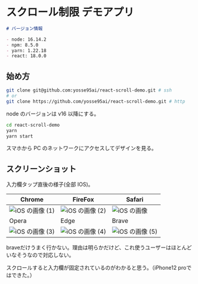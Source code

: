 # スクロール制限 デモアプリ

```md
# バージョン情報

- node: 16.14.2
- npm: 8.5.0
- yarn: 1.22.18
- react: 18.0.0
```

## 始め方

```bash
git clone git@github.com:yosse95ai/react-scroll-demo.git # ssh
# or
git clone https://github.com/yosse95ai/react-scroll-demo.git # http
```

node のバージョンは v16 以降にする。

```bash
cd react-scroll-demo
yarn
yarn start
```

スマホから PC のネットワークにアクセスしてデザインを見る。

## スクリーンショット

入力欄タップ直後の様子(全部 IOS)。

| Chrome | FireFox | Safari |
| ------ | ------- | ------ |
|![iOS の画像 (1)](https://user-images.githubusercontent.com/51770462/164969862-b6c4f828-e4cf-4ee3-a9ea-07cbf50f7fe5.png)|![iOS の画像 (2)](https://user-images.githubusercontent.com/51770462/164969880-19ea4b7f-e112-4f5e-acfe-920da49adce3.png)|![iOS の画像](https://user-images.githubusercontent.com/51770462/164969834-931e0705-ab4c-4c12-a34a-94a296b3fbb0.png)|
| Opera  | Edge    | Brave  |
|![iOS の画像 (3)](https://user-images.githubusercontent.com/51770462/164969904-ebb5ea91-9d64-4477-b8ea-d417ffc357af.png)|![iOS の画像 (4)](https://user-images.githubusercontent.com/51770462/164969925-f8e379c1-bb70-4b44-8236-ffddb0007e09.png)|    ![iOS の画像 (5)](https://user-images.githubusercontent.com/51770462/164969962-62a0a23b-4196-4f4e-a54a-acb116beb1f6.png)    |

braveだけうまく行かない。理由は明らかだけど、これ使うユーザーはほとんどいなそうなので対応しない。

スクロールすると入力欄が固定されているのがわかると思う。（iPhone12 proではできた。）

